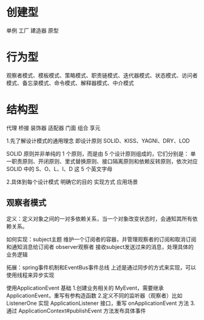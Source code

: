 # 创建型
单例
工厂
建造器
原型
# 行为型
观察者模式、模板模式、策略模式、职责链模式、迭代器模式、状态模式、访问者模式、备忘录模式、命令模式、解释器模式、中介模式
# 结构型
代理
桥接
装饰器
适配器
门面
组合
享元

1.先了解设计模式的通用理念
即设计原则
SOLID、KISS、YAGNI、DRY、LOD

SOLID 原则并非单纯的 1 个原则，而是由 5 个设计原则组成的，它们分别是： 单一职责原则、开闭原则、里式替换原则、接口隔离原则和依赖反转原则，依次对应 SOLID 中的 S、O、L、I、D 这 5 个英文字母



2.具体到每个设计模式
明确它的目的 实现方式 应用场景



## 观察者模式
定义：定义对象之间的一对多依赖关系，当一个对象改变状态时，会通知其所有依赖关系。

如何实现：subject主题 维护一个订阅者的容器，并管理观察者的订阅和取消订阅和通知消息给订阅者
observer观察者 接收subject发送过来的消息，处理具体的业务逻辑


拓展：spring事件机制和EventBus事件总线
上述是通过同步的方式来实现，可以使用线程来异步实现

使用ApplicationEvent 基础
1.创建业务相关的 MyEvent，需要继承 ApplicationEvent，重写有参构造函数
2.定义不同的监听器（观察者）比如 ListenerOne 实现 ApplicationListener<MyEvent> 接口，重写 onApplicationEvent 方法
3.通过 ApplicationContext#publishEvent 方法发布具体事件

